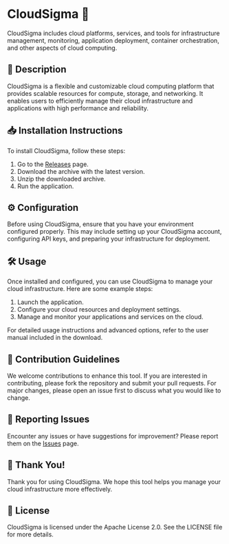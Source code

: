 # CloudSigma 🚀

CloudSigma includes cloud platforms, services, and tools for infrastructure management, monitoring, application deployment, container orchestration, and other aspects of cloud computing.

## 📜 Description

CloudSigma is a flexible and customizable cloud computing platform that provides scalable resources for compute, storage, and networking. It enables users to efficiently manage their cloud infrastructure and applications with high performance and reliability.

## 📥 Installation Instructions

To install CloudSigma, follow these steps:

1. Go to the [Releases](../../releases) page.
2. Download the archive with the latest version.
3. Unzip the downloaded archive.
4. Run the application.

## ⚙️ Configuration

Before using CloudSigma, ensure that you have your environment configured properly. This may include setting up your CloudSigma account, configuring API keys, and preparing your infrastructure for deployment.

## 🛠️ Usage

Once installed and configured, you can use CloudSigma to manage your cloud infrastructure. Here are some example steps:

1. Launch the application.
2. Configure your cloud resources and deployment settings.
3. Manage and monitor your applications and services on the cloud.

For detailed usage instructions and advanced options, refer to the user manual included in the download.

## 🤝 Contribution Guidelines

We welcome contributions to enhance this tool. If you are interested in contributing, please fork the repository and submit your pull requests. For major changes, please open an issue first to discuss what you would like to change.

## 🐞 Reporting Issues

Encounter any issues or have suggestions for improvement? Please report them on the [Issues](../../issues) page.

## 🌟 Thank You!

Thank you for using CloudSigma. We hope this tool helps you manage your cloud infrastructure more effectively.

## 📄 License

CloudSigma is licensed under the Apache License 2.0. See the LICENSE file for more details.
